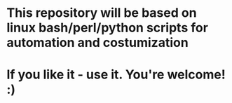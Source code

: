 # This repository will be based on linux bash/perl/python scripts for automation and costumization
# If you like it - use it. You're welcome! :)
